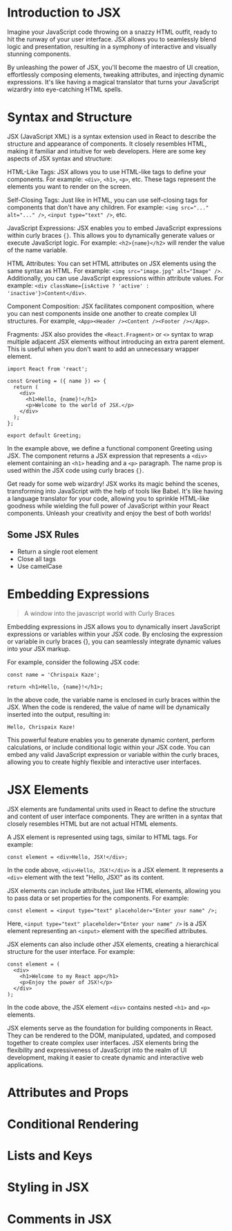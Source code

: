 # Introduction to JSX 

Imagine your JavaScript code throwing on a snazzy HTML outfit, ready to hit the runway of your user interface. JSX allows you to seamlessly blend logic and presentation, resulting in a symphony of interactive and visually stunning components.

By unleashing the power of JSX, you'll become the maestro of UI creation, effortlessly composing elements, tweaking attributes, and injecting dynamic expressions. It's like having a magical translator that turns your JavaScript wizardry into eye-catching HTML spells.

# Syntax and Structure

JSX (JavaScript XML) is a syntax extension used in React to describe the structure and appearance of components. It closely resembles HTML, making it familiar and intuitive for web developers. Here are some key aspects of JSX syntax and structure:

HTML-Like Tags: JSX allows you to use HTML-like tags to define your components. For example: `<div>`, `<h1>`, `<p>`, etc. These tags represent the elements you want to render on the screen.

Self-Closing Tags: Just like in HTML, you can use self-closing tags for components that don't have any children. For example: `<img src="..." alt="..." />`, `<input type="text" />`, etc.

JavaScript Expressions: JSX enables you to embed JavaScript expressions within curly braces `{}`. This allows you to dynamically generate values or execute JavaScript logic. For example: `<h2>{name}</h2>` will render the value of the name variable.

HTML Attributes: You can set HTML attributes on JSX elements using the same syntax as HTML. For example:
`<img src="image.jpg" alt="Image" />`.
Additionally, you can use JavaScript expressions within attribute values. For example:
`<div className={isActive ? 'active' : 'inactive'}>Content</div>`.

Component Composition: JSX facilitates component composition, where you can nest components inside one another to create complex UI structures. For example, `<App><Header /><Content /><Footer /></App>`.

Fragments: JSX also provides the `<React.Fragment>` or `<>` syntax to wrap multiple adjacent JSX elements without introducing an extra parent element. This is useful when you don't want to add an unnecessary wrapper element.

```
import React from 'react';

const Greeting = ({ name }) => {
  return (
    <div>
      <h1>Hello, {name}!</h1>
      <p>Welcome to the world of JSX.</p>
    </div>
  );
};

export default Greeting;

```

In the example above, we define a functional component Greeting using JSX. The component returns a JSX expression that represents a `<div>` element containing an `<h1>` heading and a `<p>` paragraph. 
The name prop is used within the JSX code using curly braces `{}`.

Get ready for some web wizardry! JSX works its magic behind the scenes, transforming into JavaScript with the help of tools like Babel. It's like having a language translator for your code, allowing you to sprinkle HTML-like goodness while wielding the full power of JavaScript within your React components. Unleash your creativity and enjoy the best of both worlds!

## Some JSX Rules
- Return a single root element
- Close all tags
- Use camelCase 
  > 
# Embedding Expressions 
> A window into the javascript world with Curly Braces

Embedding expressions in JSX allows you to dynamically insert JavaScript expressions or variables within your JSX code. By enclosing the expression or variable in curly braces {}, you can seamlessly integrate dynamic values into your JSX markup.

For example, consider the following JSX code:

```
const name = 'Chrispaix Kaze';

return <h1>Hello, {name}!</h1>;

```

In the above code, the variable name is enclosed in curly braces within the JSX. When the code is rendered, the value of name will be dynamically inserted into the output, resulting in:

```
Hello, Chrispaix Kaze!
```

This powerful feature enables you to generate dynamic content, perform calculations, or include conditional logic within your JSX code. You can embed any valid JavaScript expression or variable within the curly braces, allowing you to create highly flexible and interactive user interfaces.

# JSX Elements 
JSX elements are fundamental units used in React to define the structure and content of user interface components. They are written in a syntax that closely resembles HTML but are not actual HTML elements.

A JSX element is represented using tags, similar to HTML tags. For example:

```
const element = <div>Hello, JSX!</div>;
```
In the code above, `<div>Hello, JSX!</div>` is a JSX element. It represents a `<div>` element with the text "Hello, JSX!" as its content.

JSX elements can include attributes, just like HTML elements, allowing you to pass data or set properties for the components. For example:

```
const element = <input type="text" placeholder="Enter your name" />;
```
Here, `<input type="text" placeholder="Enter your name" />` is a JSX element representing an `<input>` element with the specified attributes.

JSX elements can also include other JSX elements, creating a hierarchical structure for the user interface. For example:

```
const element = (
  <div>
    <h1>Welcome to my React app</h1>
    <p>Enjoy the power of JSX!</p>
  </div>
);

```

In the code above, the JSX element `<div>` contains nested `<h1>` and `<p>` elements.

JSX elements serve as the foundation for building components in React. They can be rendered to the DOM, manipulated, updated, and composed together to create complex user interfaces. JSX elements bring the flexibility and expressiveness of JavaScript into the realm of UI development, making it easier to create dynamic and interactive web applications.

# Attributes and Props

# Conditional Rendering 

# Lists and Keys 

# Styling in JSX 

# Comments in JSX 


